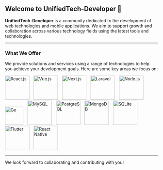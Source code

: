 ## Welcome to UnifiedTech-Developer 👋

**UnifiedTech-Developer** is a community dedicated to the development of web technologies and mobile applications. We aim to support growth and collaboration across various technology fields using the latest tools and technologies.

---

### What We Offer

We provide solutions and services using a range of technologies to help you achieve your development goals. Here are some key areas we focus on:

<div>
  <img src="https://img.shields.io/badge/-React.js-61DAFB?logo=react&logoColor=white" alt="React.js" width="80" style="margin-right: 10px;"/>
  <img src="https://img.shields.io/badge/-Vue.js-4FC08D?logo=vue.js&logoColor=white" alt="Vue.js" width="80" style="margin-right: 10px;"/>
  <img src="https://img.shields.io/badge/-Next.js-000000?logo=next.js&logoColor=white" alt="Next.js" width="80" style="margin-right: 10px;"/>
  <img src="https://img.shields.io/badge/-Laravel-EF4135?logo=laravel&logoColor=white" alt="Laravel" width="80" style="margin-right: 10px;"/>
  <img src="https://img.shields.io/badge/-Node.js-339933?logo=node.js&logoColor=white" alt="Node.js" width="80" style="margin-right: 10px;"/>
  <img src="https://img.shields.io/badge/-Go-00ADD8?logo=go&logoColor=white" alt="Go" width="60" style="margin-right: 10px;"/>
  <img src="https://img.shields.io/badge/-MySQL-4479A1?logo=mysql&logoColor=white" alt="MySQL" width="80" style="margin-right: 10px;"/>
  <img src="https://img.shields.io/badge/-PostgreSQL-4169E1?logo=postgresql&logoColor=white" alt="PostgreSQL" width="80" style="margin-right: 10px;"/>
  <img src="https://img.shields.io/badge/-MongoDB-47A248?logo=mongodb&logoColor=white" alt="MongoDB" width="80" style="margin-right: 10px;"/>
  <img src="https://img.shields.io/badge/-SQLite-003B57?logo=sqlite&logoColor=white" alt="SQLite" width="80" style="margin-right: 10px;"/>
  <img src="https://img.shields.io/badge/-Flutter-02569B?logo=flutter&logoColor=white" alt="Flutter" width="80" style="margin-right: 10px;"/>
  <img src="https://img.shields.io/badge/-React%20Native-20232A?logo=react&logoColor=61DAFB" alt="React Native" width="80" style="margin-right: 10px;"/>
</div>

---

We look forward to collaborating and contributing with you!

